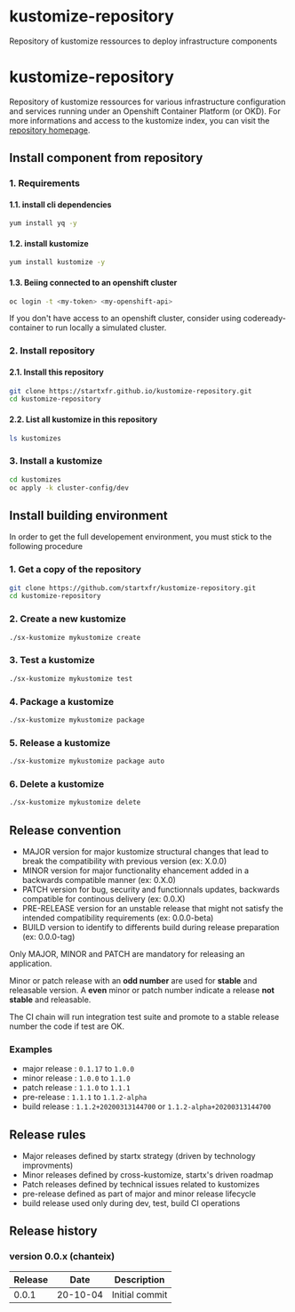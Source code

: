 # kustomize-repository

Repository of kustomize ressources to deploy infrastructure components

# kustomize-repository

Repository of kustomize ressources for various infrastructure configuration and services running under an Openshift Container Platform (or OKD).
For more informations and access to the kustomize index, you can visit the [repository homepage](https://startxfr.github.io/kustomize-repository/).

## Install component from repository

### 1. Requirements

#### 1.1. install cli dependencies

```bash
yum install yq -y
```

#### 1.2. install kustomize

```bash
yum install kustomize -y
```

#### 1.3. Beiing connected to an openshift cluster

```bash
oc login -t <my-token> <my-openshift-api>
```

If you don't have access to an openshift cluster, consider using codeready-container to
run locally a simulated cluster.

### 2. Install repository

#### 2.1. Install this repository

```bash
git clone https://startxfr.github.io/kustomize-repository.git
cd kustomize-repository
```

#### 2.2. List all kustomize in this repository

```bash
ls kustomizes
```

### 3. Install a kustomize

```bash
cd kustomizes
oc apply -k cluster-config/dev
```

## Install building environment

In order to get the full developement environment, you must stick to the following procedure

### 1. Get a copy of the repository

```bash
git clone https://github.com/startxfr/kustomize-repository.git
cd kustomize-repository
```

### 2. Create a new kustomize

```bash
./sx-kustomize mykustomize create
```

### 3. Test a kustomize

```bash
./sx-kustomize mykustomize test
```

### 4. Package a kustomize

```bash
./sx-kustomize mykustomize package
```

### 5. Release a kustomize

```bash
./sx-kustomize mykustomize package auto
```

### 6. Delete a kustomize

```bash
./sx-kustomize mykustomize delete
```

## Release convention

- MAJOR version for major kustomize structural changes that lead to break the compatibility with previous version (ex: X.0.0)
- MINOR version for major functionality ehancement added in a backwards compatible manner (ex: 0.X.0)
- PATCH version for bug, security and functionnals updates, backwards compatible for continous delivery (ex: 0.0.X)
- PRE-RELEASE version for an unstable release that might not satisfy the intended compatibility requirements (ex: 0.0.0-beta)
- BUILD version to identify to differents build during release preparation (ex: 0.0.0-tag)

Only MAJOR, MINOR and PATCH are mandatory for releasing an application.

Minor or patch release with an **odd number** are used for **stable** and releasable version.
A **even** minor or patch number indicate a release **not stable** and releasable.

The CI chain will run integration test suite and promote to a stable release number the code if
test are OK.

### Examples

- major release : `0.1.17` to `1.0.0`
- minor release : `1.0.0` to `1.1.0`
- patch release : `1.1.0` to `1.1.1`
- pre-release : `1.1.1` to `1.1.2-alpha`
- build release : `1.1.2+20200313144700` or `1.1.2-alpha+20200313144700`

## Release rules

- Major releases defined by startx strategy (driven by technology improvments)
- Minor releases defined by cross-kustomize, startx's driven roadmap
- Patch releases defined by technical issues related to kustomizes
- pre-release defined as part of major and minor release lifecycle
- build release used only during dev, test, build CI operations

## Release history

### version 0.0.x (chanteix)

| Release | Date     | Description                                     |
| ------- | -------- | ----------------------------------------------- |
| 0.0.1   | 20-10-04 | Initial commit                                  |
